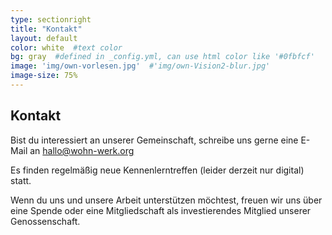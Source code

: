 ```yaml
---
type: sectionright
title: "Kontakt"
layout: default
color: white  #text color
bg: gray  #defined in _config.yml, can use html color like '#0fbfcf'
image: 'img/own-vorlesen.jpg'  #'img/own-Vision2-blur.jpg'
image-size: 75%
---
```


## Kontakt

Bist du interessiert an unserer Gemeinschaft, schreibe uns gerne eine E-Mail an [hallo@wohn-werk.org](mailto:hallo@wohn-werk.org)

Es finden regelmäßig neue Kennenlerntreffen (leider derzeit nur digital) statt.

Wenn du uns und unsere Arbeit unterstützen möchtest, freuen wir uns über eine Spende oder eine Mitgliedschaft als investierendes Mitglied unserer Genossenschaft.
